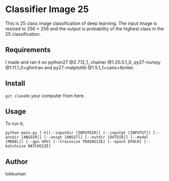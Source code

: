 # Classifier Image 25
This is 25 class image classification of deep learning.
The input image is resized to 256 × 256 and the output is probability of the highest class in the 25 classification.


## Requirements
I made and ran it on python27 @2.7.12_1, chainer @1.20.0.1_0, py27-numpy @1.11.1_0+gfortran and py27-matplotlib @1.5.1_1+cairo+tkinter.

## Install

```git clone```to your computer from here.

## Usage
To run it;
```
python main.py [-h][--inputdir [INPUTDIR]] [--inputgt [INPUTGT]] [--ansdir [ANSDIR]] [--ansgt [ANSGT]] [--outdir [OUTDIR]] [--model [MODEL]] [--gpu GPU] [--trainsize TRAINSIZE] [--epoch EPOCH] [--batchsize BATCHSIZE]
```

## Author
tokkuman
